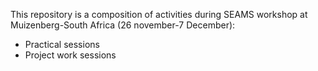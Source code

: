 
This repository is a composition of activities during SEAMS workshop
 at Muizenberg-South Africa (26 november-7 December):
* Practical sessions
* Project work sessions
